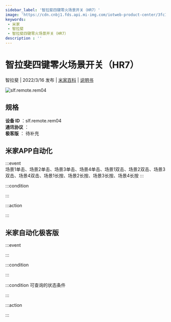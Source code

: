 ```yaml
---
sidebar_label: '智拉斐四键零火场景开关（HR7）'
image: 'https://cdn.cnbj1.fds.api.mi-img.com/iotweb-product-center/3fc12b8badab0e3744f20c486e9e3edd_1642418097847.png?GalaxyAccessKeyId=AKVGLQWBOVIRQ3XLEW&Expires=9223372036854775807&Signature=hjAGVuRETI1EwW9jB8kGfRzGyeA='
keywords: 
 - 米家
 - 智拉斐
 - 智拉斐四键零火场景开关（HR7）
description : ''
---
```

# 智拉斐四键零火场景开关（HR7）

智拉斐 | 2022/3/16 发布 | [米家百科](https://home.mi.com/webapp/content/baike/product/index.html?model=slf.remote.rem04) | [说明书](https://home.mi.com/views/introduction.html?model=slf.remote.rem04&region=cn)

![slf.remote.rem04](https://cdn.cnbj1.fds.api.mi-img.com/iotweb-product-center/3fc12b8badab0e3744f20c486e9e3edd_1642418097847.png?GalaxyAccessKeyId=AKVGLQWBOVIRQ3XLEW&Expires=9223372036854775807&Signature=hjAGVuRETI1EwW9jB8kGfRzGyeA=)

## 规格  
> 
**设备 ID** ：slf.remote.rem04  
**通讯协议** ：  
**极客版**  ： 待补充 


## 米家APP自动化  

:::event  
场景1单击、场景2单击、场景3单击、场景4单击、场景1双击、场景2双击、场景3双击、场景4双击、场景1长按、场景2长按、场景3长按、场景4长按
:::

:::condition  

:::

:::action   

:::

## 米家自动化极客版  

:::event  

:::

:::condition  

:::

:::condition 可查询的状态条件  

:::

:::action  

:::

        
